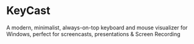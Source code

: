 # KeyCast
A modern, minimalist, always-on-top keyboard and mouse visualizer for Windows, perfect for screencasts, presentations &amp; Screen Recording

